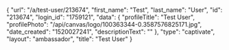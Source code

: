 {
    "url": "\/a\/test-user\/213674",
    "first_name": "Test",
    "last_name": "User",
    "id": "213674",
    "login_id": "1759121",
    "data": {
        "profileTitle": "Test User",
        "profilePhoto": "\/api\/canvas\/logo\/100363344-0.3587576825171.jpg",
        "date_created": "1520027241",
        "descriptionText": ""
    },
    "type": "captivate",
    "layout": "ambassador",
    "title": "Test User"
}